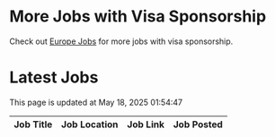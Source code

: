 # More Jobs with Visa Sponsorship

Check out [Europe Jobs](https://github.com/sureshparimi/europejobs#latest-jobs) for more jobs with visa sponsorship.

# Latest Jobs

This page is updated at May 18, 2025 01:54:47

| Job Title | Job Location | Job Link | Job Posted |
| --- | --- | --- | --- |
